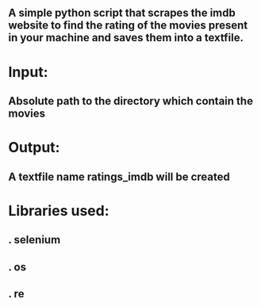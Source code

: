 ## A simple python script that scrapes the imdb website to find the rating of the movies present in your machine and saves them into a textfile.

# Input:

## Absolute path to the directory which contain the movies

# Output:

## A textfile name ratings_imdb will be created

# Libraries used:

## . selenium
## . os
## . re
